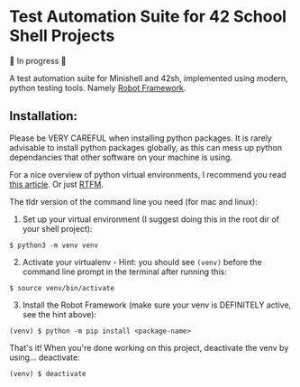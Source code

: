 # Test Automation Suite for 42 School Shell Projects

🚧 In progress 🚧

A test automation suite for Minishell and 42sh, implemented using modern, python testing tools. Namely [Robot Framework](https://robotframework.org/).

## Installation:

Please be VERY CAREFUL when installing python packages. It is rarely advisable to install python packages globally, as this can mess up python dependancies that other software on your machine is using.

For a nice overview of python virtual environments, I recommend you read [this article](https://realpython.com/python-virtual-environments-a-primer/). Or just [RTFM](https://docs.python.org/3/library/venv.html).

The tldr version of the command line you need (for mac and linux):

1. Set up your virtual environment (I suggest doing this in the root dir of your shell project):
```
$ python3 -m venv venv 
```
2. Activate your virtualenv - Hint: you should see `(venv)` before the command line prompt in the terminal after running this:
```
$ source venv/bin/activate
```
3. Install the Robot Framework (make sure your venv is DEFINITELY active, see the hint above):
```
(venv) $ python -m pip install <package-name>
```
That's it! When you're done working on this project, deactivate the venv by using... deactivate:
```
(venv) $ deactivate
```
